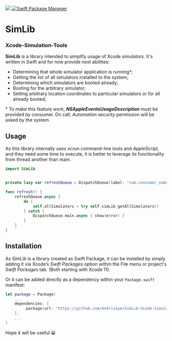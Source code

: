 
<p align="left">
    <img src="https://img.shields.io/badge/Swift-5.0-orange.svg" />
    <a href="https://swift.org/package-manager">
        <img src="https://img.shields.io/badge/spm-compatible-brightgreen.svg?style=flat" alt="Swift Package Manager" />
    </a>
</p>


# SimLib
### Xcode-Simulation-Tools

**SimLib** is a library intended to simplify usage of Xcode simulators. It's written in Swift and for now provide next abilities:

* Determining that whole simulator application is running*;
* Getting the list of all simulators installed to the system;
* Determining which simulators are booted already;
* Booting for the arbitrary simulator;
* Setting arbitrary location coordinates to particular simulators or for all already booted;

\* To make this feature work, ***NSAppleEventsUsageDescription*** must be provided by consumer. On call, *Automation* security permission will be asked by the system.

## Usage

As this library internally uses *xcrun* command-line tools and *AppleScript*, and they need some time to execute, it is better to leverage its functionality from thread another than main.


```swift
import SimLib


private lazy var refreshQueue = DispatchQueue(label: "com.consumer_name.refresh_queue", qos: .userInitiated)

func refresh() {
    refreshQueue.async {
        do {
            self.allSimulators = try self.simLib.getAllSimulators()
        } catch {
            DispatchQueue.main.async { show(error) }
        }
    }
}

```

## Installation

As SimLib is a library created as Swift Package, it can be installed by simply adding it via Xcode’s *Swift Packages* option within the File menu or project's *Swift Packages* tab. (Both starting with Xcode 11).

Or it can be added directly as a dependency within your `Package.swift` manifest:

```swift
let package = Package(
    ...
    dependencies: [
        .package(url: "https://github.com/Andriikym/SimLib-Xcode-Simulation-Tools.git", from: "0.1.0")
    ],
    ...
)
```

Hope it will be useful 😀
